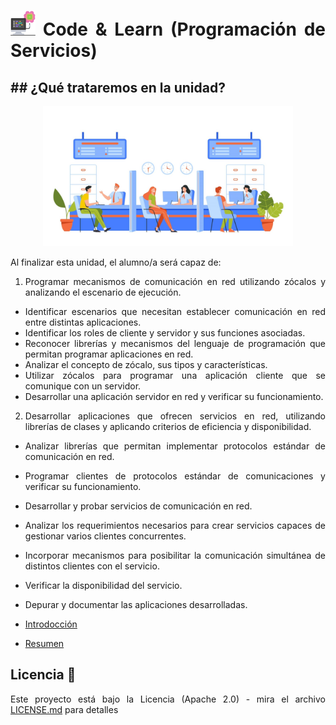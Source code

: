 <div align="justify">

# <img src=../../../images/computer.png width="40"> Code & Learn (Programación de Servicios)

## ## ¿Qué trataremos en la unidad?

<div align="center">

<img src=images/client-request.png width="400">

</div>

Al finalizar esta unidad, el alumno/a será capaz de:

1. Programar mecanismos de comunicación en red utilizando zócalos y analizando el escenario de ejecución.

- Identificar escenarios que necesitan establecer comunicación en red entre distintas aplicaciones.
- Identificar los roles de cliente y servidor y sus funciones asociadas.
- Reconocer librerías y mecanismos del lenguaje de programación que permitan programar aplicaciones en red.
- Analizar el concepto de zócalo, sus tipos y características.
- Utilizar zócalos para programar una aplicación cliente que se comunique con un servidor.
- Desarrollar una aplicación servidor en red y verificar su funcionamiento.

2. Desarrollar aplicaciones que ofrecen servicios en red, utilizando librerías de clases y aplicando criterios de eficiencia y disponibilidad.

- Analizar librerías que permitan implementar protocolos estándar de comunicación en red.
- Programar clientes de protocolos estándar de comunicaciones y verificar su funcionamiento.
- Desarrollar y probar servicios de comunicación en red.
- Analizar los requerimientos necesarios para crear servicios capaces de gestionar varios clientes concurrentes.
- Incorporar mecanismos para posibilitar la comunicación simultánea de distintos clientes con el servicio.
- Verificar la disponibilidad del servicio.
- Depurar y documentar las aplicaciones desarrolladas.


- [Introdocción](INTRODUCCION.md)
- [Resumen](RESUMEN.md)


## Licencia 📄

Este proyecto está bajo la Licencia (Apache 2.0) - mira el archivo [LICENSE.md](../../../LICENSE) para detalles

</div>